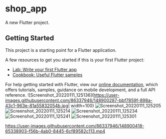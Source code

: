 # shop_app

A new Flutter project.

## Getting Started

This project is a starting point for a Flutter application.

A few resources to get you started if this is your first Flutter project:

- [Lab: Write your first Flutter app](https://flutter.dev/docs/get-started/codelab)
- [Cookbook: Useful Flutter samples](https://flutter.dev/docs/cookbook)

For help getting started with Flutter, view our
[online documentation](https://flutter.dev/docs), which offers tutorials,
samples, guidance on mobile development, and a full API reference.
![Screenshot_20220111_125136](https://user-images.githubusercontent.com/86337946/148900287-bbf7859f-898a-43c1-963e-81a55832054b.jpg| width=100)
![Screenshot_20220111_125205](https://user-images.githubusercontent.com/86337946/148900294-bf730301-a814-4719-89c2-af98d54988e1.jpg)
![Screenshot_20220111_125214](https://user-images.githubusercontent.com/86337946/148900298-2213e1db-1104-46e2-a3b7-e3ea6bf84f3f.jpg)
![Screenshot_20220111_125234](https://user-images.githubusercontent.com/86337946/148900307-363ca5f3-fe6e-48b6-bcbc-d1444bcc833e.jpg)
![Screenshot_20220111_125241](https://user-images.githubusercontent.com/86337946/148900316-0fb00427-cce7-423a-8f97-10b6268dde3f.jpg)
![Screenshot_20220111_125301](https://user-images.githubusercontent.com/86337946/148900318-8e215a73-b5b3-4f97-9d03-74d36a27c534.jpg)


https://user-images.githubusercontent.com/86337946/148900418-65338903-f56b-4ab0-8445-6cf89582c113.mp4

